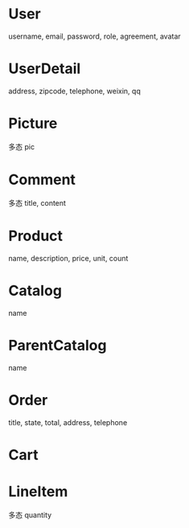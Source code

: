 # User
  username, email, password, role, agreement, avatar

# UserDetail
  address, zipcode, telephone, weixin, qq

# Picture
  多态
  pic

# Comment
  多态
  title, content

# Product
  name, description, price, unit, count

# Catalog
  name

# ParentCatalog
  name

# Order
  title, state, total, address, telephone

# Cart

# LineItem
  多态
  quantity
